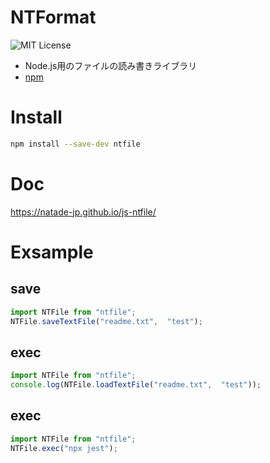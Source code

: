 # NTFormat
![MIT License](https://img.shields.io/badge/license-MIT-blue.svg?style=flat)

- Node.js用のファイルの読み書きライブラリ
- [npm](https://www.npmjs.com/package/ntfile)

# Install

```sh
npm install --save-dev ntfile
```

# Doc

https://natade-jp.github.io/js-ntfile/

# Exsample

## save

```javascript
import NTFile from "ntfile";
NTFile.saveTextFile("readme.txt",  "test");
```

## exec

```javascript
import NTFile from "ntfile";
console.log(NTFile.loadTextFile("readme.txt",  "test"));
```

## exec

```javascript
import NTFile from "ntfile";
NTFile.exec("npx jest");
```
